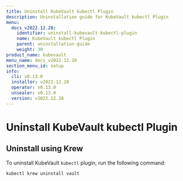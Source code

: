 ```yaml
---
title: Uninstall KubeVault kubectl Plugin
description: Uninstallation guide for KubeVault kubectl Plugin
menu:
  docs_v2022.12.28:
    identifier: uninstall-kubevault-kubectl-plugin
    name: KubeVault kubectl Plugin
    parent: uninstallation-guide
    weight: 30
product_name: kubevault
menu_name: docs_v2022.12.28
section_menu_id: setup
info:
  cli: v0.13.0
  installer: v2022.12.28
  operator: v0.13.0
  unsealer: v0.13.0
  version: v2022.12.28
---
```


# Uninstall KubeVault kubectl Plugin

## Uninstall using Krew

To uninstall KubeVault `kubectl` plugin, run the following command:

```bash
kubectl krew uninstall vault
```
